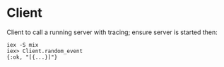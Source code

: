 # Client

Client to call a running server with tracing; ensure server is started then:

```
iex -S mix
iex> Client.random_event
{:ok, "[{...}]"}
```
